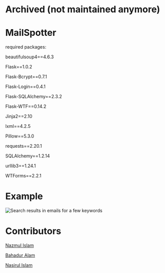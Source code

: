 # Archived (not maintained anymore)


# MailSpotter
required packages:

beautifulsoup4==4.6.3

Flask==1.0.2

Flask-Bcrypt==0.7.1

Flask-Login==0.4.1

Flask-SQLAlchemy==2.3.2

Flask-WTF==0.14.2

Jinja2==2.10

lxml==4.2.5

Pillow==5.3.0

requests==2.20.1

SQLAlchemy==1.2.14

urllib3==1.24.1

WTForms==2.2.1
  
# Example
![Search results in emails for a few keywords](https://i.imgur.com/DE8sULr.png "Search results in emails for a few keywords")


# Contributors
[Nazmul Islam](https://github.com/nayeemnazmul)

[Bahadur Alam](https://github.com/bahmi)

[Nasirul Islam](https://github.com/mfsiat)
